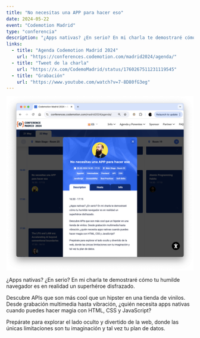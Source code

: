 ```yaml
---
title: "No necesitas una APP para hacer eso"
date: 2024-05-22
event: "Codemotion Madrid"
type: "conferencia"
description: "¿Apps nativas? ¿En serio? En mi charla te demostraré cómo tu humilde navegador es en realidad un superhéroe disfrazado."
links:
  - title: "Agenda Codemotion Madrid 2024"
    url: "https://conferences.codemotion.com/madrid2024/agenda/"
  - title: "Tweet de la charla"
    url: "https://x.com/CodemoMadrid/status/1760267511231119545"
  - title: "Grabación"
    url: "https://www.youtube.com/watch?v=7-8D80fG3eg"
---
```


![No necesitas una APP para hacer eso](../../assets/talks/no-necesitas-una-app/main.png)

¿Apps nativas? ¿En serio? En mi charla te demostraré cómo tu humilde navegador es en realidad un superhéroe disfrazado.

Descubre APIs que son más cool que un hipster en una tienda de vinilos. Desde grabación multimedia hasta vibración, ¿quién necesita apps nativas cuando puedes hacer magia con HTML, CSS y JavaScript?

Prepárate para explorar el lado oculto y divertido de la web, donde las únicas limitaciones son tu imaginación y tal vez tu plan de datos.
